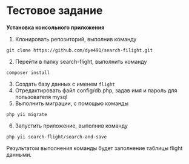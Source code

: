 # Тестовое задание

__Установка консольного приложения__ 
1. Клонировать репозиторий, выполнив команду 

```
git clone https://github.com/dye491/search-filight.git
```

2. Перейти в папку search-flight, выполнить команду

```
composer install
```
3. Создать базу данных с именем `flight`
4. Отредактировать файл config/db.php, задав имя и пароль для пользователя mysql
5. Выполнить миграции, с помощью команды
```
php yii migrate
```
6. Запустить приложение, выполнив команду
```
php yii search-flight/search-and-save
```
Результатом выполнения команды будет заполнение таблицы flight данными.